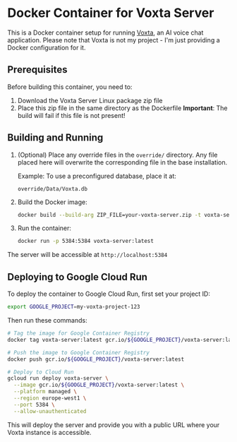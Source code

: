 # Docker Container for Voxta Server

This is a Docker container setup for running [Voxta](https://voxta.ai/), an AI voice chat application. 
Please note that Voxta is not my project - I'm just providing a Docker configuration for it.

## Prerequisites

Before building this container, you need to:

1. Download the Voxta Server Linux package zip file
2. Place this zip file in the same directory as the Dockerfile
   **Important**: The build will fail if this file is not present!

## Building and Running

1. (Optional) Place any override files in the `override/` directory.
   Any file placed here will overwrite the corresponding file in the base installation.
   
   Example: To use a preconfigured database, place it at:
   ```
   override/Data/Voxta.db
   ```

2. Build the Docker image:
   ```bash
   docker build --build-arg ZIP_FILE=your-voxta-server.zip -t voxta-server:latest .
   ```

3. Run the container:
   ```bash
   docker run -p 5384:5384 voxta-server:latest
   ```

The server will be accessible at `http://localhost:5384`

## Deploying to Google Cloud Run

To deploy the container to Google Cloud Run, first set your project ID:

```bash
export GOOGLE_PROJECT=my-voxta-project-123
```

Then run these commands:

```bash
# Tag the image for Google Container Registry
docker tag voxta-server:latest gcr.io/${GOOGLE_PROJECT}/voxta-server:latest

# Push the image to Google Container Registry
docker push gcr.io/${GOOGLE_PROJECT}/voxta-server:latest

# Deploy to Cloud Run
gcloud run deploy voxta-server \
  --image gcr.io/${GOOGLE_PROJECT}/voxta-server:latest \
  --platform managed \
  --region europe-west1 \
  --port 5384 \
  --allow-unauthenticated
```

This will deploy the server and provide you with a public URL where your Voxta instance is accessible.
